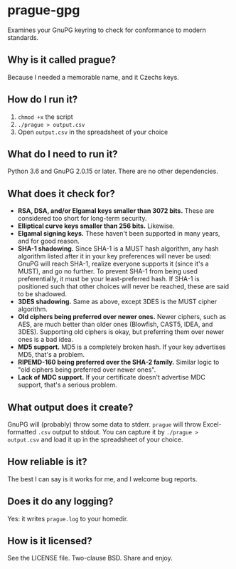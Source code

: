 # prague-gpg

Examines your GnuPG keyring to check for conformance to modern standards.

## Why is it called prague?

Because I needed a memorable name, and it Czechs keys.

## How do I run it?

1. `chmod +x` the script
2. `./prague > output.csv`
3. Open `output.csv` in the spreadsheet of your choice

## What do I need to run it?

Python 3.6 and GnuPG 2.0.15 or later.  There are no other dependencies.

## What does it check for?

- **RSA, DSA, and/or Elgamal keys smaller than 3072 bits.**  These are considered too short for long-term security.
- **Elliptical curve keys smaller than 256 bits.**  Likewise.
- **Elgamal signing keys.**  These haven't been supported in many years, and for good reason.
- **SHA-1 shadowing.** Since SHA-1 is a MUST hash algorithm, any hash algorithm listed after it in your key preferences will never be used: GnuPG will reach SHA-1, realize everyone supports it (since it's a MUST), and go no further.  To prevent SHA-1 from being used preferentially, it must be your least-preferred hash.  If SHA-1 is positioned such that other choices will never be reached, these are said to be shadowed.
- **3DES shadowing.** Same as above, except 3DES is the MUST cipher algorithm.
- **Old ciphers being preferred over newer ones.**  Newer ciphers, such as AES, are much better than older ones (Blowfish, CAST5, IDEA, and 3DES).  Supporting old ciphers is okay, but preferring them over newer ones is a bad idea.
- **MD5 support.**  MD5 is a completely broken hash.  If your key advertises MD5, that's a problem.
- **RIPEMD-160 being preferred over the SHA-2 family.**  Similar logic to "old ciphers being preferred over newer ones".
- **Lack of MDC support.**  If your certificate doesn't advertise MDC support, that's a serious problem.

## What output does it create?

GnuPG will (probably) throw some data to stderr.  `prague` will throw Excel-formatted `.csv` output to stdout.  You can capture it by `./prague > output.csv` and load it up in the spreadsheet of your choice.

## How reliable is it?

The best I can say is it works for me, and I welcome bug reports.

## Does it do any logging?

Yes: it writes `prague.log` to your homedir.

## How is it licensed?

See the LICENSE file.  Two-clause BSD.  Share and enjoy.
